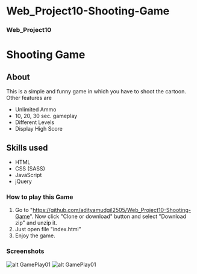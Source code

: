 # Web_Project10-Shooting-Game
### Web_Project10
# Shooting Game
## About
This is a simple and funny game in which you have to shoot the cartoon.
Other features are
- Unlimited Ammo
- 10, 20, 30 sec. gameplay
- Different Levels
- Display High Score

## Skills used
- HTML
- CSS (SASS)
- JavaScript
- jQuery

### How to play this Game
1. Go to "https://github.com/adityamudgil2505/Web_Project10-Shooting-Game". Now click "Clone or download" button and select "Download zip" and unzip it.
2. Just open file "index.html"
3. Enjoy the game.

### Screenshots
![alt GamePlay01](https://github.com/adityamudgil2505/Web_Project10-Shooting-Game/blob/master/Screenshots/Game%20Play%2001.png)
![alt GamePlay01](https://github.com/adityamudgil2505/Web_Project10-Shooting-Game/blob/master/Screenshots/Game%20Play%2002.png)

